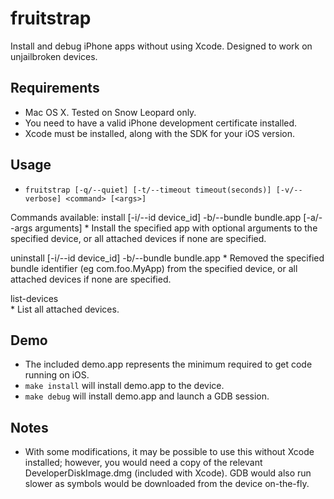 fruitstrap
==========
Install and debug iPhone apps without using Xcode. Designed to work on unjailbroken devices.

## Requirements

* Mac OS X. Tested on Snow Leopard only.
* You need to have a valid iPhone development certificate installed.
* Xcode must be installed, along with the SDK for your iOS version.

## Usage

* `fruitstrap [-q/--quiet] [-t/--timeout timeout(seconds)] [-v/--verbose] <command> [<args>]`

Commands available:
   install    [-i/--id device_id] -b/--bundle bundle.app [-a/--args arguments] 
    * Install the specified app with optional arguments to the specified device, or all attached devices if none are specified. 

   uninstall  [-i/--id device_id] -b/--bundle bundle.app 
    * Removed the specified bundle identifier (eg com.foo.MyApp) from the specified device, or all attached devices if none are specified. 

   list-devices  
    * List all attached devices. 


## Demo

* The included demo.app represents the minimum required to get code running on iOS.
* `make install` will install demo.app to the device.
* `make debug` will install demo.app and launch a GDB session.

## Notes

* With some modifications, it may be possible to use this without Xcode installed; however, you would need a copy of the relevant DeveloperDiskImage.dmg (included with Xcode). GDB would also run slower as symbols would be downloaded from the device on-the-fly.
